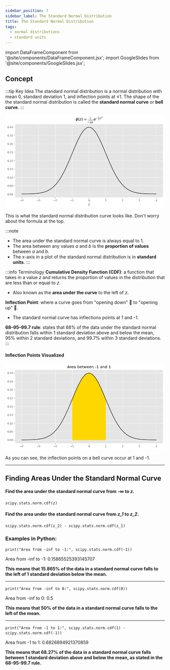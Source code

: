 ```yaml
---
sidebar_position: 7
sidebar_label: The Standard Normal Distribution
title: The Standard Normal Distribution
tags: 
  - normal distributions
  - standard units
---
```


import DataFrameComponent from '@site/components/DataFrameComponent.jsx';
import GoogleSlides from '@site/components/GoogleSlides.jsx';

## Concept

:::tip Key Idea
The standard normal distribution is a normal distribution with mean 0, standard deviation 1, and
inflection points at ±1. The shape of the the standard normal distribution is called the
**standard normal curve** or **bell curve**.
:::

![Curve](/img/statistical-inference-plots/bell-curve.png)

This is what the standard normal distribution curve looks like. Don't worry about the formula
at the top.

:::note
- The area under the standard normal curve is always equal to 1. 
- The area between any values *a* and *b* is the **proportion of values** between *a* and *b*.
- The x-axis in a plot of the standard normal distribution is in **standard units**.
:::

:::info Terminology
**Cumulative Density Function (CDF)**: a function that takes in a value *z* and returns the proportion of values in the distribution that are less than or equal to *z*.
- Also known as the **area under the curve** to the left of *z*.

**Inflection Point**: where a curve goes from "opening down" 🙁 to "opening up" 🙂.
- The standard normal curve has inflections points at 1 and -1.

**68–95–99.7 rule**: states that 68% of the data under the standard normal distribution falls within 1 standard deviation above and below the mean,
95% within 2 standard deviations, and 99.7% within 3 standard deviations.
:::

#### Inflection Points Visualized

![Curve](/img/statistical-inference-plots/inflection-points.png)

As you can see, the inflection points on a bell curve occur at 1 and -1.

---

## Finding Areas Under the Standard Normal Curve

#### Find the area under the standard normal curve from -∞ to *z*.

`scipy.stats.norm.cdf(z)`

#### Find the area under the standard normal curve from *z_1* to *z_2*.

`scipy.stats.norm.cdf(z_2) - scipy.stats.norm.cdf(z_1)`

### Examples in Python:

```
print("Area from -inf to -1:", scipy.stats.norm.cdf(-1))
```
Area from -inf to -1: 0.15865525393145707

**This means that 15.865% of the data in a standard normal curve
falls to the left of 1 standard deviation below the mean.**

---

```
print("Area from -inf to 0:", scipy.stats.norm.cdf(0))
```
Area from -inf to 0: 0.5

**This means that 50% of the data in a standard normal curve
falls to the left of the mean.**

---

```
print("Area from -1 to 1:", scipy.stats.norm.cdf(1) - scipy.stats.norm.cdf(-1))
```
Area from -1 to 1: 0.6826894921370859

**This means that 68.27% of the data in a standard normal curve
falls between 1 standard deviation above and below the mean, as stated
in the 68-95-99.7 rule.**










